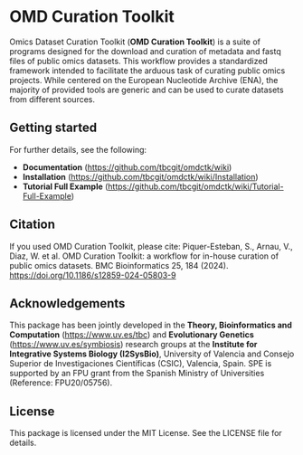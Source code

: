 # OMD Curation Toolkit
Omics Dataset Curation Toolkit (**OMD Curation Toolkit**) is a suite of programs designed for the download and curation of metadata and fastq files of public omics datasets. This workflow provides a standardized framework intended to facilitate the arduous task of curating public omics projects. While centered on the European Nucleotide Archive (ENA), the majority of provided tools are generic and can be used to curate datasets from different sources.

## Getting started
For further details, see the following:
* **Documentation** (https://github.com/tbcgit/omdctk/wiki)
* **Installation** (https://github.com/tbcgit/omdctk/wiki/Installation)
* **Tutorial Full Example** (https://github.com/tbcgit/omdctk/wiki/Tutorial-Full-Example)
## Citation
If you used OMD Curation Toolkit, please cite:
Piquer-Esteban, S., Arnau, V., Diaz, W. et al. OMD Curation Toolkit: a workflow for in-house curation of public omics datasets. BMC Bioinformatics 25, 184 (2024). https://doi.org/10.1186/s12859-024-05803-9
## Acknowledgements
This package has been jointly developed in the **Theory, Bioinformatics and Computation** (https://www.uv.es/tbc) and **Evolutionary Genetics** (https://www.uv.es/symbiosis) research groups at the **Institute for Integrative Systems Biology (I2SysBio)**, University of Valencia and Consejo Superior de Investigaciones Científicas (CSIC), Valencia, Spain. SPE is supported by an FPU grant from the Spanish Ministry of Universities (Reference: FPU20/05756).

## License
This package is licensed under the MIT License. See the LICENSE file for details.
